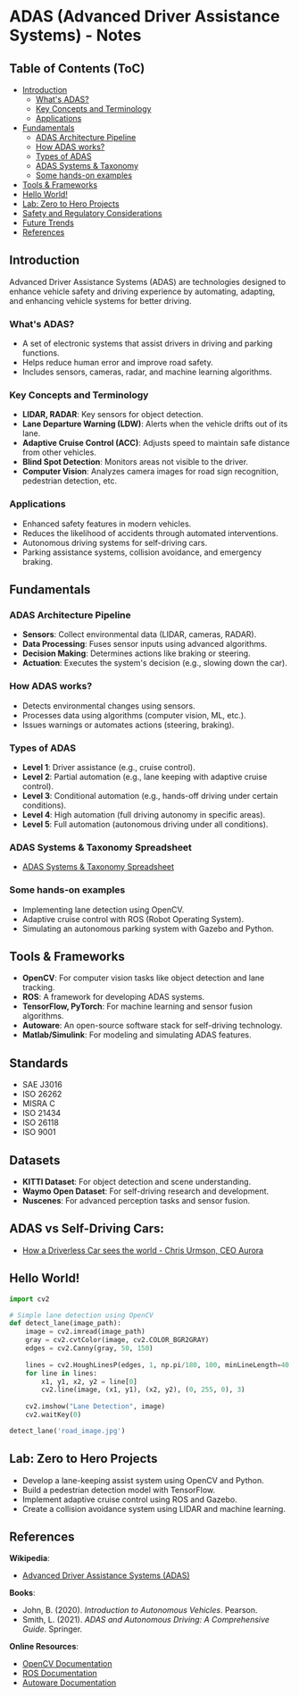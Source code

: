 # ADAS (Advanced Driver Assistance Systems) - Notes

## Table of Contents (ToC)
- [Introduction](#introduction)
  - [What's ADAS?](#whats-adas)
  - [Key Concepts and Terminology](#key-concepts-and-terminology)
  - [Applications](#applications)
- [Fundamentals](#fundamentals)
  - [ADAS Architecture Pipeline](#adas-architecture-pipeline)
  - [How ADAS works?](#how-adas-works)
  - [Types of ADAS](#types-of-adas)
  - [ADAS Systems & Taxonomy](#adas-systems--taxonomy)
  - [Some hands-on examples](#some-hands-on-examples)
- [Tools & Frameworks](#tools--frameworks)
- [Hello World!](#hello-world)
- [Lab: Zero to Hero Projects](#lab-zero-to-hero-projects)
- [Safety and Regulatory Considerations](#safety-and-regulatory-considerations)
- [Future Trends](#future-trends)
- [References](#references)

## Introduction
Advanced Driver Assistance Systems (ADAS) are technologies designed to enhance vehicle safety and driving experience by automating, adapting, and enhancing vehicle systems for better driving.

### What's ADAS?
- A set of electronic systems that assist drivers in driving and parking functions.
- Helps reduce human error and improve road safety.
- Includes sensors, cameras, radar, and machine learning algorithms.

### Key Concepts and Terminology
- **LIDAR, RADAR**: Key sensors for object detection.
- **Lane Departure Warning (LDW)**: Alerts when the vehicle drifts out of its lane.
- **Adaptive Cruise Control (ACC)**: Adjusts speed to maintain safe distance from other vehicles.
- **Blind Spot Detection**: Monitors areas not visible to the driver.
- **Computer Vision**: Analyzes camera images for road sign recognition, pedestrian detection, etc.

### Applications
- Enhanced safety features in modern vehicles.
- Reduces the likelihood of accidents through automated interventions.
- Autonomous driving systems for self-driving cars.
- Parking assistance systems, collision avoidance, and emergency braking.

## Fundamentals

### ADAS Architecture Pipeline
- **Sensors**: Collect environmental data (LIDAR, cameras, RADAR).
- **Data Processing**: Fuses sensor inputs using advanced algorithms.
- **Decision Making**: Determines actions like braking or steering.
- **Actuation**: Executes the system's decision (e.g., slowing down the car).

### How ADAS works?
- Detects environmental changes using sensors.
- Processes data using algorithms (computer vision, ML, etc.).
- Issues warnings or automates actions (steering, braking).

### Types of ADAS
- **Level 1**: Driver assistance (e.g., cruise control).
- **Level 2**: Partial automation (e.g., lane keeping with adaptive cruise control).
- **Level 3**: Conditional automation (e.g., hands-off driving under certain conditions).
- **Level 4**: High automation (full driving autonomy in specific areas).
- **Level 5**: Full automation (autonomous driving under all conditions).

### ADAS Systems & Taxonomy Spreadsheet
- [ADAS Systems & Taxonomy Spreadsheet](https://docs.google.com/spreadsheets/d/1-_R2WR6jv2Wxw_fcB8a6t0uluZidPvohOJa3gqDl81Y/edit?usp=sharing)

### Some hands-on examples
- Implementing lane detection using OpenCV.
- Adaptive cruise control with ROS (Robot Operating System).
- Simulating an autonomous parking system with Gazebo and Python.

## Tools & Frameworks
- **OpenCV**: For computer vision tasks like object detection and lane tracking.
- **ROS**: A framework for developing ADAS systems.
- **TensorFlow, PyTorch**: For machine learning and sensor fusion algorithms.
- **Autoware**: An open-source software stack for self-driving technology.
- **Matlab/Simulink**: For modeling and simulating ADAS features.

## Standards
- SAE J3016
- ISO 26262
- MISRA C
- ISO 21434
- ISO 26118
- ISO 9001

## Datasets
- **KITTI Dataset**: For object detection and scene understanding.
- **Waymo Open Dataset**: For self-driving research and development.
- **Nuscenes**: For advanced perception tasks and sensor fusion.

## **ADAS vs Self-Driving Cars**:
- [How a Driverless Car sees the world - Chris Urmson, CEO Aurora](https://youtu.be/tiwVMrTLUWg?si=5zIRHUqHSK1tgK-3)


## Hello World!

```python
import cv2

# Simple lane detection using OpenCV
def detect_lane(image_path):
    image = cv2.imread(image_path)
    gray = cv2.cvtColor(image, cv2.COLOR_BGR2GRAY)
    edges = cv2.Canny(gray, 50, 150)
    
    lines = cv2.HoughLinesP(edges, 1, np.pi/180, 100, minLineLength=40, maxLineGap=5)
    for line in lines:
        x1, y1, x2, y2 = line[0]
        cv2.line(image, (x1, y1), (x2, y2), (0, 255, 0), 3)
    
    cv2.imshow("Lane Detection", image)
    cv2.waitKey(0)

detect_lane('road_image.jpg')
```

## Lab: Zero to Hero Projects
- Develop a lane-keeping assist system using OpenCV and Python.
- Build a pedestrian detection model with TensorFlow.
- Implement adaptive cruise control using ROS and Gazebo.
- Create a collision avoidance system using LIDAR and machine learning.

## References

**Wikipedia**: 
- [Advanced Driver Assistance Systems (ADAS)](https://en.wikipedia.org/wiki/Advanced_driver-assistance_system)


**Books**: 
- John, B. (2020). *Introduction to Autonomous Vehicles*. Pearson.
- Smith, L. (2021). *ADAS and Autonomous Driving: A Comprehensive Guide*. Springer.

**Online Resources**: 
- [OpenCV Documentation](https://docs.opencv.org/)
- [ROS Documentation](https://www.ros.org/)
- [Autoware Documentation](https://www.autoware.org/)


